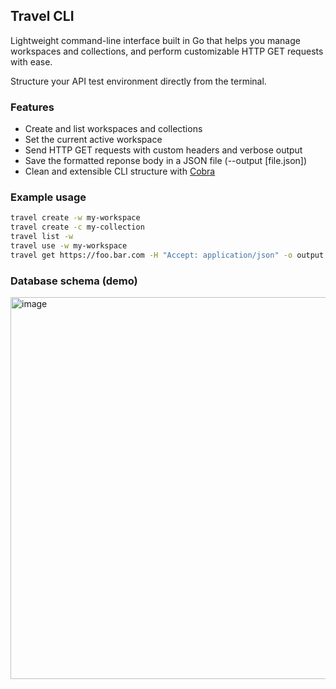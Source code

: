 ## Travel CLI

Lightweight command-line interface built in Go that helps you manage workspaces and collections, and perform customizable HTTP GET requests with ease.

Structure your API test environment directly from the terminal.

### Features
- Create and list workspaces and collections
- Set the current active workspace
- Send HTTP GET requests with custom headers and verbose output
- Save the formatted reponse body in a JSON file (--output [file.json])
- Clean and extensible CLI structure with [Cobra](https://github.com/spf13/cobra)

### Example usage
```bash
travel create -w my-workspace
travel create -c my-collection
travel list -w
travel use -w my-workspace
travel get https://foo.bar.com -H "Accept: application/json" -o output.json
```

### Database schema (demo)
<img width="702" height="611" alt="image" src="https://github.com/user-attachments/assets/929e2029-7515-491e-ac03-016f2193be8e" />


